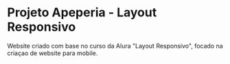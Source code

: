 # Projeto Apeperia - Layout Responsivo

Website criado com base no curso da Alura "Layout Responsivo", focado na criaçao de website para mobile.
